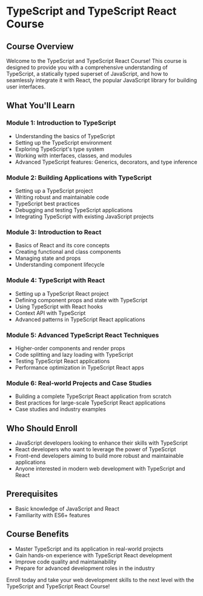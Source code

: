 # TypeScript and TypeScript React Course

## Course Overview
Welcome to the TypeScript and TypeScript React Course! This course is designed to provide you with a comprehensive understanding of TypeScript, a statically typed superset of JavaScript, and how to seamlessly integrate it with React, the popular JavaScript library for building user interfaces.

## What You'll Learn

### Module 1: Introduction to TypeScript
- Understanding the basics of TypeScript
- Setting up the TypeScript environment
- Exploring TypeScript's type system
- Working with interfaces, classes, and modules
- Advanced TypeScript features: Generics, decorators, and type inference

### Module 2: Building Applications with TypeScript
- Setting up a TypeScript project
- Writing robust and maintainable code
- TypeScript best practices
- Debugging and testing TypeScript applications
- Integrating TypeScript with existing JavaScript projects

### Module 3: Introduction to React
- Basics of React and its core concepts
- Creating functional and class components
- Managing state and props
- Understanding component lifecycle

### Module 4: TypeScript with React
- Setting up a TypeScript React project
- Defining component props and state with TypeScript
- Using TypeScript with React hooks
- Context API with TypeScript
- Advanced patterns in TypeScript React applications

### Module 5: Advanced TypeScript React Techniques
- Higher-order components and render props
- Code splitting and lazy loading with TypeScript
- Testing TypeScript React applications
- Performance optimization in TypeScript React apps

### Module 6: Real-world Projects and Case Studies
- Building a complete TypeScript React application from scratch
- Best practices for large-scale TypeScript React applications
- Case studies and industry examples

## Who Should Enroll
- JavaScript developers looking to enhance their skills with TypeScript
- React developers who want to leverage the power of TypeScript
- Front-end developers aiming to build more robust and maintainable applications
- Anyone interested in modern web development with TypeScript and React

## Prerequisites
- Basic knowledge of JavaScript and React
- Familiarity with ES6+ features

## Course Benefits
- Master TypeScript and its application in real-world projects
- Gain hands-on experience with TypeScript React development
- Improve code quality and maintainability
- Prepare for advanced development roles in the industry

Enroll today and take your web development skills to the next level with the TypeScript and TypeScript React Course!
